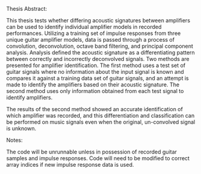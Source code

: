 Thesis Abstract:

This thesis tests whether differing acoustic signatures between amplifiers can be used to identify individual amplifier 
models in recorded performances. Utilizing a training set of impulse responses from three unique guitar amplifier models, 
data is passed through a process of convolution, deconvolution, octave band filtering, and principal component analysis.
Analysis defined the acoustic signature as a differentiating pattern between correctly and incorrectly deconvolved signals.
Two methods are presented for amplifier identification.  The first method uses a test set of guitar signals where no
information about the input signal is known and compares it against a training data set of guitar signals, and an attempt
is made to identify the amplifiers based on their acoustic signature.  The second method uses only information obtained
from each test signal to identify amplifiers.

The results of the second method showed an accurate identification of which amplifier was recorded, and this 
differentiation and classification can be performed on music signals even when the original, un-convolved signal is 
unknown.  


Notes:

The code will be unrunnable unless in possession of recorded guitar samples and impulse responses.  Code will need to be 
modified to correct array indices if new impulse response data is used. 

